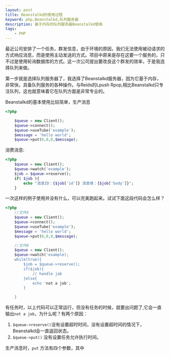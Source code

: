 ```yaml
---
layout: post
title: Beanstalkd的使用过程
keyword: php,Beanstalkd,队列服务器
description: 基于内存的队列服务器Beanstalkd使用
tags: 
    - PHP
---
```


最近公司安排了一个任务，群发信息，由于环境的原因，我们无法使用被动请求的方式响应消息，而是使用主动发送的方式。项目中原来是存在这要一个服务的，只不过是使用轮询数据库的方式。这一次公司提出要改良这个群发的效率，于是我选择队列来做。

第一步就是选择队列服务器了，我选择了Beanstalkd服务器，因为它基于内存，非常快，具备队列服务的各种操作。与Reids的Lpush Rpop,相比Beanstalkd只专注队列，这也就意味着它在队列方面是非常专业的。

Beanstalkd的基本使用比较简单，生产消息

```php
<?php

    $queue = new Client();
    $queue->connect();
    $queue->useTube('example');
    $message = 'hello world';
    $queue->put(0,0,0,$message);

```

消费消息:

```php
<?php 
    $queue = new Client();
    $queue->watch('example');
    $job = $queue->reserve();
    if( $job ){
        echo "消息ID：{$job['id']} 消息体：{$job['body']}";
    }

```

一次这样的例子使用并没有什么，可以完美跑起来。试试下面这段代码会怎么样？

```php
<?php
    //文件A
    $queue = new Client();
    $queue->connect();
    $queue->useTube('example');
    $message = 'hello world';
    $queue->put(0,0,0,$message);

    //文件B
    $queue = new Client();
    $queue->watch('example);
    while(true){
        $job = $queue->reserve();
        if($job){
            // handle job
        }else{
            echo 'not a job';
        }

    }
```

有任务时，以上代码可以正常运行，但没有任务的时候，就要出问题了,它会一直输出`not a job`，为什么呢？有两个原因：
1. `$queue->reserve()`没有设置超时时间，没有设置超时间的情况下，Beanstalkd会一直返回状态。
2. `$queue->put()` 没有设置任务允许执行时间。



生产消息时，`put` 方法有四个参数，其中
